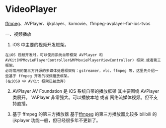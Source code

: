 # VideoPlayer
[ffmpeg](http://ffmpeg.org)、AVPlayer、ijkplayer、kxmovie、ffmpeg-avplayer-for-ios-tvos

一、视频播放

  1. iOS 中主要的视频开发框架。
  
    在iOS 视频开发时，可以使用系统自带框架 AVPlayer 和 AVKit(MPMoviePlayerController&MPMoviePlayerViewController) 框架.或者第三框架。
    必将常用的第三方开源的多媒体处理框架有：gstreamer，vlc，ffmpeg 等，这里先介绍一些基于 ffmpeg 开发的视频播放框架。
    (在iOS9 中 AVKit 框架已被放弃)
  
  2. AVPlayer
    AV Foundation 是 iOS 系统自带的播放框架 其主要围绕 AVPlayer 类展开。
    VAPlayer 非常强大。可以播放本地 或者 网络流媒体视频。但不支持直播。
  
  3. 基于 ffmpeg 的第三方播放器
    基于[ffmpeg](https://github.com/Bilibili/ijkplayer) 的第三方播放器比较多
    bilibili 的 ijkplayer   功能一般，但已经很多年不更新了。

    

